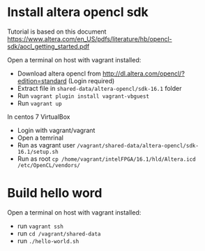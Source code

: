 # Install altera opencl sdk

Tutorial is based on this document https://www.altera.com/en_US/pdfs/literature/hb/opencl-sdk/aocl_getting_started.pdf

Open a terminal on host with vagrant installed:

- Download altera opencl from http://dl.altera.com/opencl/?edition=standard (Login required)
- Extract file in `shared-data/altera-opencl/sdk-16.1` folder
- Run `vagrant plugin install vagrant-vbguest`
- Run `vagrant up`

In centos 7 VirtualBox
- Login with vagrant/vagrant
- Open a temrinal
- Run as vagrant user `/vagrant/shared-data/altera-opencl/sdk-16.1/setup.sh`
- Run as root `cp /home/vagrant/intelFPGA/16.1/hld/Altera.icd /etc/OpenCL/vendors/`

# Build hello word

Open a terminal on host with vagrant installed:
- run `vagrant ssh`
- run `cd /vagrant/shared-data`
- run `./hello-world.sh`

